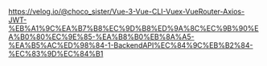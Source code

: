 https://velog.io/@choco_sister/Vue-3-Vue-CLI-Vuex-VueRouter-Axios-JWT-%EB%A1%9C%EA%B7%B8%EC%9D%B8%ED%9A%8C%EC%9B%90%EA%B0%80%EC%9E%85-%EA%B8%B0%EB%8A%A5-%EA%B5%AC%ED%98%84-1-BackendAPI%EC%84%9C%EB%B2%84-%EC%83%9D%EC%84%B1